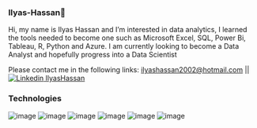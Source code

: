 ### Ilyas-Hassan👋
Hi, my name is Ilyas Hassan and I’m interested in data analytics, I learned the tools needed to become one such as Microsoft Excel, SQL, Power Bi, Tableau, R, Python and Azure. I am currently looking to become a Data Analyst and hopefully progress into a Data Scientist

Please contact me in the following links: ilyashassan2002@hotmail.com || [![Linkedin](https://i.stack.imgur.com/gVE0j.png) IlyasHassan](https://www.linkedin.com/in/ilyashassan2002/)
&nbsp;

### Technologies

![image](https://github.com/IlyasHassan1/IlyasHassan1/assets/156099554/15aab6ce-9bd1-47cf-b42f-392c4a68ebd8) ![image](https://github.com/IlyasHassan1/IlyasHassan1/assets/156099554/918f9a61-bfc2-45f4-a3ff-f1589d1b46eb) ![image](https://github.com/IlyasHassan1/IlyasHassan1/assets/156099554/f37a3db7-2516-461d-b725-530a85a7c965) ![image](https://github.com/IlyasHassan1/IlyasHassan1/assets/156099554/9d13413c-b271-40d5-80c4-b2647acc2841) ![image](https://github.com/IlyasHassan1/IlyasHassan1/assets/156099554/93bc3524-28aa-4321-a3c3-cf74602ce0c8) ![image](https://github.com/IlyasHassan1/IlyasHassan1/assets/156099554/b8d9a018-cc6e-4a7e-9a29-4d935812ec71) 










